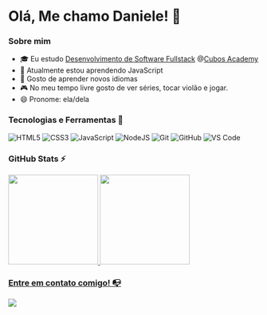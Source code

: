 # Olá, Me chamo Daniele! 👋

### Sobre mim

- 🎓 Eu estudo [Desenvolvimento de Software Fullstack](https://cubos.academy/cursos/desenvolvimento-de-software-v2) @[Cubos Academy](https://cubos.academy/)
- 🌱 Atualmente estou aprendendo JavaScript
- 🔎 Gosto de aprender novos idiomas
- 🎮 No meu tempo livre gosto de ver séries, tocar violão e jogar.
- 😄 Pronome: ela/dela


### Tecnologias e Ferramentas 🔧
![HTML5](https://img.shields.io/badge/html5-%23E34F26.svg?style=for-the-badge&logo=html5&logoColor=white)
![CSS3](https://img.shields.io/badge/css3-%231572B6.svg?style=for-the-badge&logo=css3&logoColor=white)
![JavaScript](https://img.shields.io/badge/javascript-%23323330.svg?style=for-the-badge&logo=javascript&logoColor=%23F7DF1E)
![NodeJS](https://img.shields.io/badge/node.js-6DA55F?style=for-the-badge&logo=node.js&logoColor=white)
![Git](https://img.shields.io/badge/git-%23F05033.svg?style=for-the-badge&logo=git&logoColor=white)
![GitHub](https://img.shields.io/badge/github-%23121011.svg?style=for-the-badge&logo=github&logoColor=white)
![VS Code](https://img.shields.io/badge/VS%20Code-0078d7.svg?style=for-the-badge&logo=visual-studio-code&logoColor=white)


### GitHub Stats ⚡
<div>
<a href="https://github.com/dxnielemotta">
<img height="180em" src="https://github-readme-stats.vercel.app/api/top-langs/?username=dxnielemotta&layout=compact&langs_count=7&theme=date_night"/>
<img height="180em" src="https://github-readme-stats.vercel.app/api?username=dxnielemotta&show_icons=true&theme=date_night&include_all_commits=true&count_private=true"/>
</div>



### Entre em contato comigo! 📭
<div>
<a href="https://www.linkedin.com/in/daniele-mottaro/" target="_blank"><img src="https://img.shields.io/badge/-LinkedIn-%230077B5?style=for-the-badge&logo=linkedin&logoColor=white" target="_blank"></a>   
</div>

